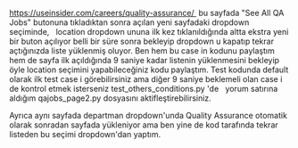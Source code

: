 https://useinsider.com/careers/quality-assurance/  bu sayfada "See All QA Jobs" butonuna tıkladıktan sonra açılan yeni sayfadaki dropdown seçiminde,  
location dropdown ununa ilk kez tıklanıldığında altta ekstra yeni bir buton açılıyor belli bir süre sonra bekleyip dropdown u kapatıp tekrar açtığınızda liste yüklenmiş oluyor. 
Ben hem bu case in kodunu paylaştım hem de sayfa ilk açıldığında 9 saniye kadar listenin yüklenmesini bekleyip öyle location seçimini yapabileceğiniz kodu paylaştım. 
Test kodunda default olarak ilk test case i görebilirsiniz ama diğer 9 saniye beklemeli olan case i de kontrol etmek isterseniz test_others_conditions.py 'de  
yorum satırına aldığım qajobs_page2.py dosyasını aktifleştirebilirsiniz.


Ayrıca aynı sayfada departman dropdown'unda Quality Assurance otomatik olarak sonradan sayfada yükleniyor ama ben yine de kod tarafında 
tekrar listeden bu seçimi dropdown'dan yaptım.
